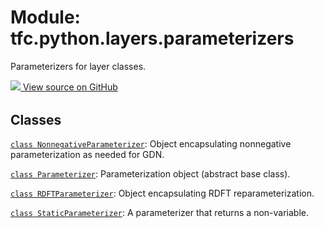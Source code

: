 <div itemscope itemtype="http://developers.google.com/ReferenceObject">
<meta itemprop="name" content="tfc.python.layers.parameterizers" />
<meta itemprop="path" content="Stable" />
</div>

# Module: tfc.python.layers.parameterizers

Parameterizers for layer classes.




<table class="tfo-github-link" align="left">
<a target="_blank" href=https://github.com/tensorflow/compression/tree/master/tensorflow_compression/python/layers/parameterizers.py>
  <img src="https://www.tensorflow.org/images/GitHub-Mark-32px.png" />
  View source on GitHub
</a>
</table>

<!-- Placeholder for "Used in" -->


## Classes

[`class NonnegativeParameterizer`](../../../tfc/NonnegativeParameterizer.md): Object encapsulating nonnegative parameterization as needed for GDN.

[`class Parameterizer`](../../../tfc/Parameterizer.md): Parameterization object (abstract base class).

[`class RDFTParameterizer`](../../../tfc/RDFTParameterizer.md): Object encapsulating RDFT reparameterization.

[`class StaticParameterizer`](../../../tfc/StaticParameterizer.md): A parameterizer that returns a non-variable.

